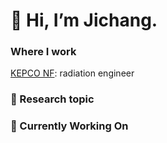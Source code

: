 # 👋 Hi, I’m Jichang.

### Where I work
[KEPCO NF](https://www.knfc.co.kr/eps): radiation engineer
### 👀 Research topic
### 🌱 Currently Working On


<!---
jichangryu/jichangryu is a ✨ special ✨ repository because its `README.md` (this file) appears on your GitHub profile.
You can click the Preview link to take a look at your changes.
--->

